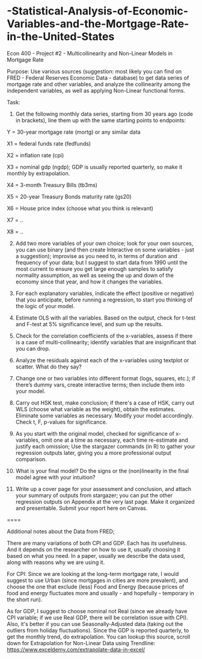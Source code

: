 # -Statistical-Analysis-of-Economic-Variables-and-the-Mortgage-Rate-in-the-United-States
Econ 400 - Project #2 - Multicollinearity and Non-Linear Models in Mortgage Rate

Purpose:  Use various sources (suggestion: most likely you can find on FRED - Federal Reserves Economic Data - database)  to get data series of mortgage rate and other variables, and analyze the collinearity among the independent variables, as well as applying Non-Linear functional forms.

Task: 

1) Get the following monthly data series, starting from 30 years ago  (code in brackets), line them up with the same starting points to endpoints:

Y = 30-year mortgage rate   (mortg)  or any similar data 

X1 = federal funds rate   (fedfunds)

X2 = inflation rate    (cpi)

X3 = nominal gdp  (ngdp); GDP is usually reported quarterly, so make it monthly by extrapolation.

X4 = 3-month Treasury Bills  (tb3ms)  

X5 = 20-year Treasury Bonds maturity rate   (gs20)

X6 = House price index  (choose what you think is relevant)

X7 = ..

X8 = ..

2) Add two more variables of your own choice; look for your own sources, you can use binary (and then create Interactive on some variables - just a suggestion); improvise as you need to, in terms of duration and frequency of your data; but I suggest to start data from 1990 until the most current to ensure you get large enough samples to satisfy normality assumption, as well as seeing the up and down of the economy since that year, and how it changes the variables.

3) For each explanatory variables, indicate the effect (positive or negative) that you anticipate, before running a regression, to start you thinking of the logic of your model.

4) Estimate OLS with all the variables.  Based on the output, check for t-test and F-test  at 5% significance level, and sum up the results.

5) Check for the correlation coefficients of the x-variables, assess if there is a case of multi-collinearity; identify variables that are insignificant that you can drop.

6) Analyze the residuals against each of the x-variables using textplot or scatter.  What do they say?

7) Change one or two variables into different format (logs, squares, etc.);  if there’s dummy vars, create interactive terms; then include them into your model.

8) Carry out HSK test, make conclusion; if there's a case of HSK, carry out WLS (choose what variable as the weight), obtain the estimates. Eliminate some variables as necessary.  Modify your model accordingly.   Check t, F, p-values for significance.

9) As you start with the original model, checked for significance of x-variables, omit one at a time as necessary, each time re-estimate and justify each omission; Use the stargazer commands (in R) to gather your regression outputs later, giving you a more professional output comparison.     

10) What is your final model?   Do the signs or the (non)linearity in the final model agree with your intuition? 

11) Write up a cover page for your assessment and conclusion, and attach your summary of outputs from stargazer; you can put the other regression outputs on Appendix at the very last page.  Make it organized and presentable.  Submit your report here on Canvas.

====

Additional notes about the Data from FRED; 

There are many variations of both CPI and GDP.  Each has its usefulness.   And it depends on the researcher on how to use it, usually choosing it based on what you need.  In a paper, usually we describe the data used, along with reasons why we are using it.  

For CPI: Since we are looking at the long-term mortgage rate,  I would suggest to use Urban (since mortgages in cities are more prevalent), and choose the one that exclude (less) Food and Energy (because prices of food and energy fluctuates more and usually - and hopefully - temporary in the short run).  

As for GDP, I suggest to choose nominal not Real (since we already have CPI variable; if we use Real GDP, there will be correlation issue with CPI).  Also, it's better if you can use Seasonally-Adjusted data (taking out the outliers from holiday fluctuations).   Since the GDP is reported quarterly, to get the monthly trend, do extrapolation.  You can lookup this source, scroll down for Extrapolation for Non-Linear Data using Trendline:
https://www.exceldemy.com/extrapolate-data-in-excel/
